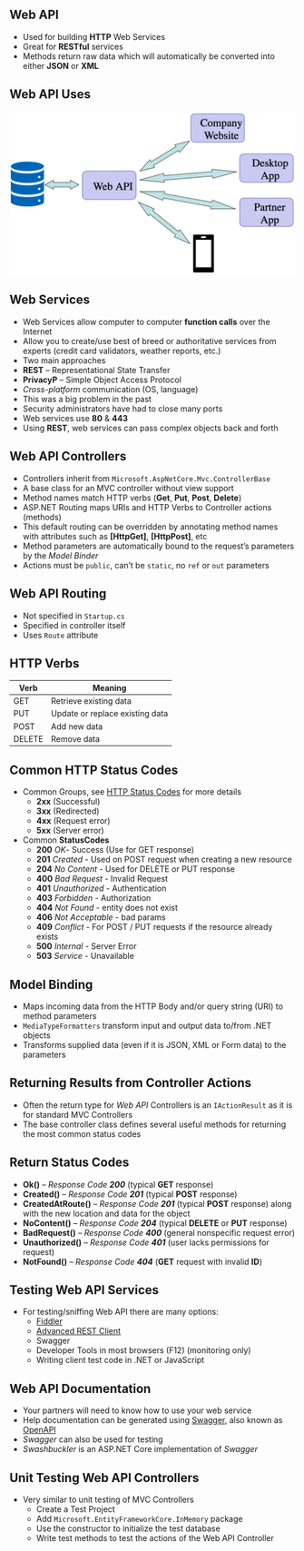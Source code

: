 ## Web API

- Used for building __HTTP__ Web Services
- Great for __RESTful__ services
- Methods return raw data which will automatically be converted into either
  __JSON__ or __XML__

## Web API Uses

![](../images/11.web-api-1.webp)

## Web Services

- Web Services allow computer to computer **function calls** over the Internet
- Allow you to create/use best of breed or authoritative services from experts
  (credit card validators, weather reports, etc.)
- Two main approaches
- **REST** – Representational State Transfer
- **PrivacyP** – Simple Object Access Protocol
- _Cross-platform_ communication (OS, language)
- This was a big problem in the past
- Security administrators have had to close many ports
- Web services use __80__ & __443__
- Using __REST__, web services can pass complex objects back and forth

## Web API Controllers

- Controllers inherit from `Microsoft.AspNetCore.Mvc.ControllerBase`
- A base class for an MVC controller without view support
- Method names match HTTP verbs (__Get__, __Put__, __Post__, __Delete__)
- ASP.NET Routing maps URIs and HTTP Verbs to Controller actions (methods)
- This default routing can be overridden by annotating method names with
  attributes such as **[HttpGet]**, **[HttpPost]**, etc
- Method parameters are automatically bound to the request’s parameters by the
  _Model Binder_
- Actions must be `public`, can’t be `static`, no `ref` or `out` parameters

## Web API Routing

- Not specified in `Startup.cs`
- Specified in controller itself
- Uses `Route` attribute

## HTTP Verbs

| Verb   | Meaning                         |
| ------ | ------------------------------- |
| GET    | Retrieve existing data          |
| PUT    | Update or replace existing data |
| POST   | Add new data                    |
| DELETE | Remove data                     |

## Common HTTP Status Codes

- Common Groups, see
  [HTTP Status Codes](https://support.google.com/webmasters/answer/40132?hl=en)
  for more details
  - **2xx** (Successful)
  - **3xx** (Redirected)
  - **4xx** (Request error)
  - **5xx** (Server error)
- Common __StatusCodes__
  - **200** _OK_-  Success (Use for GET response)
  - **201** _Created_ - Used on POST request when creating a new resource
  - **204** _No Content_ - Used for DELETE or PUT response
  - **400** _Bad Request_ - Invalid Request
  - **401** _Unauthorized_ - Authentication
  - **403** _Forbidden_ - Authorization
  - **404** _Not Found_ - entity does not exist
  - **406** _Not Acceptable_ - bad params
  - **409** _Conflict_ - For POST / PUT requests if the resource already exists
  - **500** _Internal_ - Server Error
  - **503** _Service_ - Unavailable

## Model Binding

- Maps incoming data from the HTTP Body and/or query string (URI) to method
  parameters
- `MediaTypeFormatters` transform input and output data to/from .NET objects
- Transforms supplied data (even if it is JSON, XML or Form data) to the
  parameters

## Returning Results from Controller Actions

- Often the return type for _Web API_ Controllers is an `IActionResult` as it is
  for standard MVC Controllers
- The base controller class defines several useful methods for returning the
  most common status codes

## Return Status Codes

- **Ok()** – _Response Code __200___ (typical __GET__ response)
- **Created()** – _Response Code __201___ (typical __POST__ response)
- **CreatedAtRoute()** – _Response Code __201___ (typical __POST__ response) along with
  the new location and data for the object
- **NoContent()** – _Response Code __204___ (typical __DELETE__ or __PUT__ response)
- **BadRequest()** – _Response Code __400___ (general nonspecific request error)
- **Unauthorized()** – _Response Code __401___ (user lacks permissions for request)
- **NotFound()** – _Response Code __404___ (__GET__ request with invalid __ID__)

## Testing Web API Services

- For testing/sniffing Web API there are many options:
  - [Fiddler](https://www.telerik.com/fiddler)
  - [Advanced REST Client](https://install.advancedrestclient.com/install)
  - Swagger
  - Developer Tools in most browsers (F12) (monitoring only)
  - Writing client test code in .NET or JavaScript

## Web API Documentation

- Your partners will need to know how to use your web service
- Help documentation can be generated using [Swagger](https://swagger.io), also
  known as [OpenAPI](https://www.openapis.org)
- _Swagger_ can also be used for testing
- _Swashbuckler_ is an ASP.NET Core implementation of _Swagger_

## Unit Testing Web API Controllers

- Very similar to unit testing of MVC Controllers
  - Create a Test Project
  - Add `Microsoft.EntityFrameworkCore.InMemory` package
  - Use the constructor to initialize the test database
  - Write test methods to test the actions of the Web API Controller
